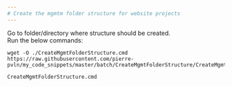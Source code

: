 ```yaml
--- 
# Create the mgmtm folder structure for website projects
--- 		
```

Go to folder/directory where structure should be created.<br/>
Run the below commands:
<br/>
``` 
wget -O ./CreateMgmtFolderStructure.cmd https://raw.githubusercontent.com/pierre-pvln/my_code_snippets/master/batch/CreateMgmtFolderStructure/CreateMgmtFolderStructure.cmd

CreateMgmtFolderStructure.cmd

``` 
